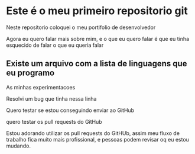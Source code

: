 # Este é o meu primeiro repositorio git

Neste repositorio coloquei o meu portifolio de desenvolvedor

Agora eu quero falar mais sobre mim,
e o que eu quero falar é que eu tinha
esquecido de falar o que eu queria falar

## Existe um arquivo com a lista de linguagens que eu programo

As minhas experimentacoes

Resolvi um bug que tinha nessa linha

Quero testar se estou conseguindo enviar ao GitHub

quero testar os pull requests do GitHub

Estou adorando utilizar os pull requests do GitHUb, assim meu fluxo de
 trabalho fica muito mais profissional, e pessoas podem revisar oq eu  estou mudando.